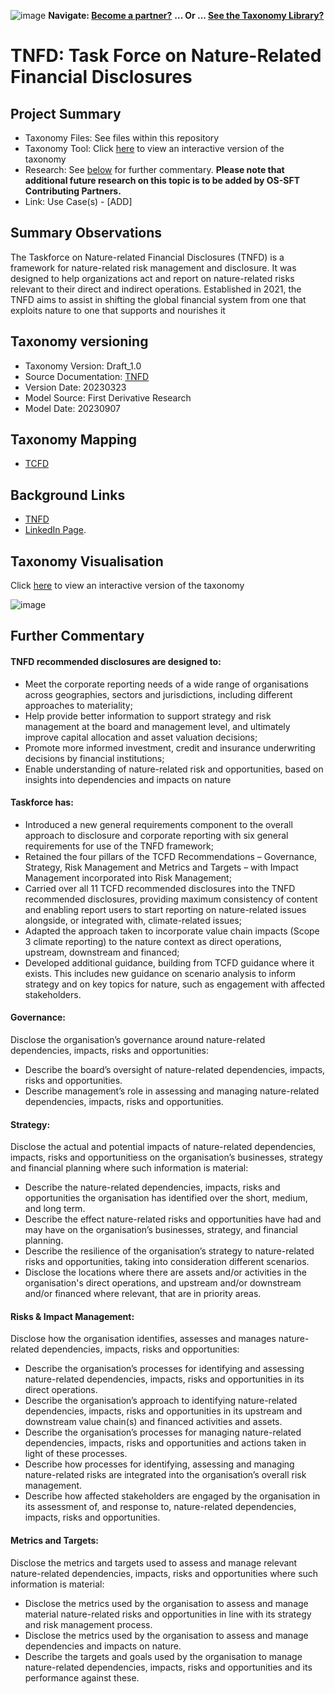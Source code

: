 ![image](https://user-images.githubusercontent.com/112073913/188821900-0c411acf-fbdd-4163-adc9-3ba4e2be78df.png)
**Navigate: [Become a partner?](https://github.com/OS-SFT/06-COLLABORATORS-PARTNERS)**
**... Or ... [See the Taxonomy Library?](https://github.com/orgs/OS-SFT/projects/2)**

# TNFD: Task Force on Nature-Related Financial Disclosures

## Project Summary
- Taxonomy Files: See files within this repository
- Taxonomy Tool: Click [here](https://os-sft.solidatus.com/viewer/65017fbc8f6f032c7ae99809) to view an interactive version of the taxonomy 
- Research: See [below](https://github.com/OS-SFT/Taxonomy-Mappings-Library/tree/main/Single%20Taxonomies/TNFD) for further commentary. **Please note that additional future research on this topic is to be added by OS-SFT Contributing Partners.**
- Link: Use Case(s) - [ADD]

## Summary Observations
The Taskforce on Nature-related Financial Disclosures (TNFD) is a framework for nature-related risk management and disclosure. It was designed to help organizations act and report on nature-related risks relevant to their direct and indirect operations. Established in 2021, the TNFD aims to assist in shifting the global financial system from one that exploits nature to one that supports and nourishes it

## Taxonomy versioning

- Taxonomy Version: Draft_1.0
- Source Documentation: [TNFD](https://framework.tnfd.global/wp-content/uploads/2023/03/23-23882-TNFD_v0.4_Integrated_Framework_v7.pdf)
- Version Date: 20230323
- Model Source: First Derivative Research
- Model Date: 20230907

## Taxonomy Mapping
* [TCFD](https://github.com/OS-SFT/Taxonomy-Mappings-Library/tree/main/Single%20Taxonomies/TCFD)

## Background Links
- [TNFD](https://tnfd.global/)
- [LinkedIn Page](https://www.linkedin.com/company/taskforce-on-nature-related-financial-disclosures-tnfd/).


## Taxonomy Visualisation

Click [here](https://os-sft.solidatus.com/reference-model/65017fbc8f6f032c7ae99809) to view an interactive version of the taxonomy

![image](https://github.com/OS-SFT/Taxonomy-Mappings-Library/assets/112079442/28ccd9b5-2974-4384-9707-69735a930618)

## Further Commentary
#### TNFD recommended disclosures are designed to:

* Meet the corporate reporting needs of a wide range of organisations across geographies, sectors and jurisdictions, including different approaches to materiality;
* Help provide better information to support strategy and risk management at the board and management level, and ultimately improve capital allocation and asset valuation decisions;
* Promote more informed investment, credit and insurance underwriting decisions by financial institutions; 
* Enable understanding of nature-related risk and opportunities, based on insights into dependencies and impacts on nature

#### Taskforce has:

* Introduced a new general requirements component to the overall approach to disclosure and corporate reporting with six general requirements for use of the TNFD framework;
* Retained the four pillars of the TCFD Recommendations – Governance, Strategy, Risk Management and Metrics and Targets – with Impact Management incorporated into Risk Management;
* Carried over all 11 TCFD recommended disclosures into the TNFD recommended disclosures, providing maximum consistency of content and enabling report users to start reporting on nature-related issues alongside, or integrated with, climate-related issues;
* Adapted the approach taken to incorporate value chain impacts (Scope 3 climate reporting) to the nature context as direct operations, upstream, downstream and financed; 
* Developed additional guidance, building from TCFD guidance where it exists. 
This includes new guidance on scenario analysis to inform strategy and on key topics for nature, such as engagement with affected stakeholders.

#### Governance:
Disclose the organisation’s governance around nature-related dependencies, impacts, risks and opportunities:
* Describe the board’s oversight of nature-related dependencies, impacts, risks and opportunities.
* Describe management’s role in assessing and managing nature-related dependencies, impacts, risks and opportunities.
#### Strategy:
Disclose the actual and potential impacts of nature-related dependencies, impacts, risks and opportunitiess on the organisation’s businesses, strategy and financial planning where such information is material:
* Describe the nature-related dependencies, impacts, risks and opportunities the organisation has identified over the short, medium, and long term.
* Describe the effect nature-related risks and opportunities have had and may have on the organisation’s businesses, strategy, and financial planning.
* Describe the resilience of the organisation’s strategy to nature-related risks and opportunities, taking into consideration different scenarios.
* Disclose the locations where there are assets and/or activities in the organisation's direct operations, and upstream and/or downstream and/or financed where relevant, that are in priority areas.
#### Risks & Impact Management:
Disclose how the organisation identifies, assesses and manages nature-related dependencies, impacts, risks and opportunities:
* Describe the organisation’s processes for identifying and assessing nature-related dependencies, impacts, risks and opportunities in its direct operations.
* Describe the organisation’s approach to identifying nature-related dependencies, impacts, risks and opportunities in its upstream and downstream value chain(s) and financed activities and assets.
* Describe the organisation’s processes for managing nature-related dependencies, impacts, risks and opportunities and actions taken in light of these processes. 
* Describe how processes for identifying, assessing and managing nature-related risks are integrated into the organisation’s overall risk management.
* Describe how affected stakeholders are engaged by the organisation in its assessment of, and response to, nature-related dependencies, impacts, risks and opportunities.
#### Metrics and Targets:
Disclose the metrics and targets used to assess and manage relevant nature-related dependencies, impacts, risks and opportunities where such information is material:
* Disclose the metrics used by the organisation to assess and manage material nature-related risks and opportunities in line with its strategy and risk management process.
* Disclose the metrics used by the organisation to assess and manage dependencies and impacts on nature.
* Describe the targets and goals used by the organisation to manage nature-related dependencies, impacts, risks and opportunities and its performance against these.

